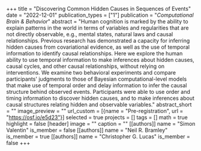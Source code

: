 +++
title = "Discovering Common Hidden Causes in Sequences of Events"
date = "2022-12-01"
publication_types = ["1"]
publication = "_Computational Brain & Behavior_"
abstract = "Human cognition is marked by the ability to explain patterns in the world in terms of variables and regularities that are not directly observable, e.g., mental states, natural laws and causal relationships. Previous research has demonstrated a capacity for inferring hidden causes from covariational evidence, as well as the use of temporal information to identify causal relationships. Here we explore the human ability to use temporal information to make inferences about hidden causes, causal cycles, and other causal relationships, without relying on interventions. We examine two behavioral experiments and compare participants' judgments to those of Bayesian computational-level models that make use of temporal order and delay information to infer the causal structure behind observed events. Participants were able to use order and timing information to discover hidden causes, and to make inferences about causal structures relating hidden and observable variables."
abstract_short = ""
image_preview = ""
url_custom = [{name = "Pre-registration", url = "https://osf.io/e5d23"}]
selected = true
projects = []
tags = []
math = true
highlight = false
[header]
image = ""
caption = ""
[[authors]]
	name = "Simon Valentin"
	is_member = false
[[authors]]
	name = "Neil R. Bramley"
	is_member = true
[[authors]]
	name = "Christopher G. Lucas"
	is_member = false
+++
